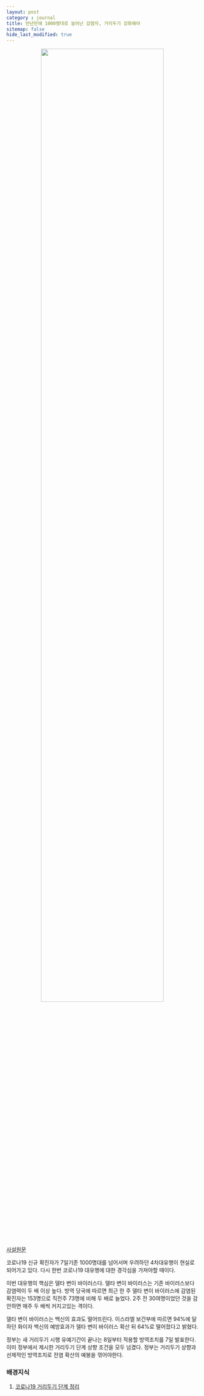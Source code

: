 ```yaml
---
layout: post
category : journal
title: 반년만에 1000명대로 늘어난 감염자, 거리두기 강화해야
sitemap: false
hide_last_modified: true
---
```


<p align="center">
<img src = "https://user-images.githubusercontent.com/23326843/124831178-d628ba00-dfb5-11eb-8ea4-b30ca4aad8e7.png"
 width="80%" />
</p>

[사설원문](https://www.khan.co.kr/opinion/editorial/article/202107062115005)

 코로나19 신규 확진자가 7일기준 1000명대를 넘어서며 우려하던 4차대유행이 현실로 되어가고 있다. 다시 한번 코로나19 대유행에 대한 경각심을 가져야할 때이다. 
 
 이번 대유행의 핵심은 델타 변이 바이러스다. 델타 변이 바이러스는 기존 바이러스보다 감염력이 두 배 이상 높다. 방역 당국에 따르면 최근 한 주 델타 변이 바이러스에 감염된 확진자는 153명으로 직전주 73명에 비해 두 배로 늘었다. 2주 전 30여명이었던 것을 감안하면 매주 두 배씩 커지고있는 격이다. 

 델타 변이 바이러스는 백신의 효과도 떨어뜨린다. 이스라엘 보건부에 따르면 94%에 달하던 화이자 백신의 예방효과가 델타 변이 바이러스 확산 뒤 64%로 떨어졌다고 밝혔다. 

 정부는 새 거리두기 시행 유예기간이 끝나는 8일부터 적용할 방역조치를 7일 발표한다. 이미 정부에서 제시한 거리두기 단계 상향 조건을 모두 넘겼다. 
정부는 거리두기 상향과 선제적인 방역조치로 전염 확산의 예봉을 꺾어야한다.

### 배경지식

1. [코로나19 거리두기 단계 정리](http://ncov.mohw.go.kr/socdisBoardView.do?brdId=6&brdGubun=1)